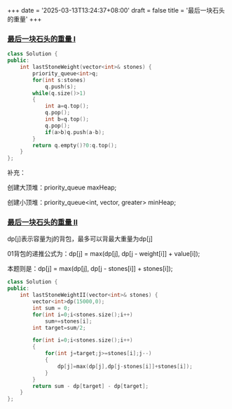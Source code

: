 +++
date = '2025-03-13T13:24:37+08:00'
draft = false
title = '最后一块石头的重量'
+++
### [最后一块石头的重量 I](https://leetcode.cn/problems/last-stone-weight/)
```cpp
class Solution {
public:
    int lastStoneWeight(vector<int>& stones) {
        priority_queue<int>q;
        for(int s:stones)
            q.push(s);
        while(q.size()>1)
        {
            int a=q.top();
            q.pop();
            int b=q.top();
            q.pop();
            if(a>b)q.push(a-b);
        }
        return q.empty()?0:q.top();
    }
};
```
补充：

创建大顶堆：priority_queue<int> maxHeap;  

创建小顶堆：priority_queue<int, vector<int>, greater<int>> minHeap;    

### [最后一块石头的重量 II](https://leetcode.cn/problems/last-stone-weight-ii/)

dp[j]表示容量为j的背包，最多可以背最大重量为dp[j]

01背包的递推公式为：dp[j] = max(dp[j], dp[j - weight[i]] + value[i]);

本题则是：dp[j] = max(dp[j], dp[j - stones[i]] + stones[i]);  

```cpp
class Solution {
public:
    int lastStoneWeightII(vector<int>& stones) {
        vector<int>dp(15000,0);
        int sum = 0;
        for(int i=0;i<stones.size();i++)
            sum+=stones[i];
        int target=sum/2;

        for(int i=0;i<stones.size();i++)
        {
            for(int j=target;j>=stones[i];j--)
            {
                dp[j]=max(dp[j],dp[j-stones[i]]+stones[i]);
            }
        } 
        return sum - dp[target] - dp[target];
    }
};
```
